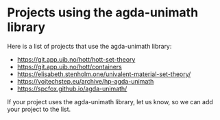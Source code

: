 # Projects using the agda-unimath library

Here is a list of projects that use the agda-unimath library:

- <https://git.app.uib.no/hott/hott-set-theory>
- <https://git.app.uib.no/hott/containers>
- <https://elisabeth.stenholm.one/univalent-material-set-theory/>
- <https://vojtechstep.eu/archive/hp-agda-unimath>
- <https://spcfox.github.io/agda-unimath/>

If your project uses the agda-unimath library, let us know, so we can add your
project to the list.
